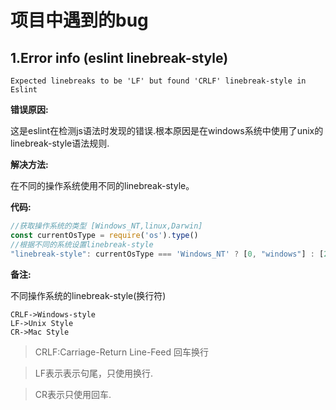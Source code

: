 # 项目中遇到的bug

## 1.Error info (eslint linebreak-style)

```
Expected linebreaks to be 'LF' but found 'CRLF' linebreak-style in Eslint
```

**错误原因:**

这是eslint在检测js语法时发现的错误.根本原因是在windows系统中使用了unix的linebreak-style语法规则.

**解决方法:**

在不同的操作系统使用不同的linebreak-style。

**代码:**

```javascript
//获取操作系统的类型 [Windows_NT,linux,Darwin]
const currentOsType = require('os').type()
//根据不同的系统设置linebreak-style
"linebreak-style": currentOsType === 'Windows_NT' ? [0, "windows"] : [2, "unix"],
```

**备注:**

不同操作系统的linebreak-style(换行符)

```
CRLF->Windows-style
LF->Unix Style
CR->Mac Style
```

> CRLF:Carriage-Return Line-Feed 回车换行

> LF表示表示句尾，只使用换行.

> CR表示只使用回车.
